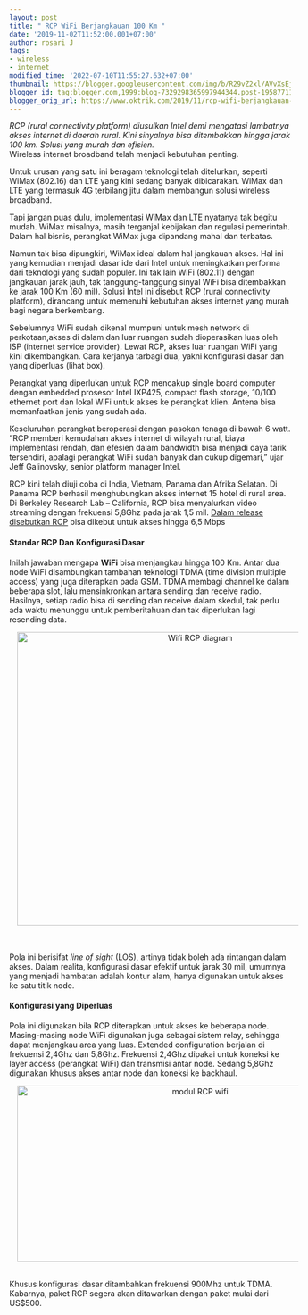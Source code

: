 ```yaml
---
layout: post
title: " RCP WiFi Berjangkauan 100 Km "
date: '2019-11-02T11:52:00.001+07:00'
author: rosari J
tags:
- wireless
- internet
modified_time: '2022-07-10T11:55:27.632+07:00'
thumbnail: https://blogger.googleusercontent.com/img/b/R29vZ2xl/AVvXsEjOytlNHL_qXciB74M1E7XqX75xuGM4fUHbevZw0V2qtoGAdeZFO-1Z8yKlCbqaClZcRk6_cKo-2oUeTkyg-zibWkJmUSBIuvoPZqud9mE11hUbRZjuImG30_L8BwH3qvDt4_mZyogWPHh-qHEjpWVKBB5b3AzczM3L_qlb3nU8j8wATq6MUdJxi3wipQ/s72-w640-c-h526/wifi_583x480.jpg
blogger_id: tag:blogger.com,1999:blog-7329298365997944344.post-1958771102853674716
blogger_orig_url: https://www.oktrik.com/2019/11/rcp-wifi-berjangkauan-100-km.html
---
```


<p><i>RCP (rural connectivity platform) diusulkan Intel demi mengatasi 
lambatnya akses internet di daerah rural. Kini sinyalnya bisa 
ditembakkan hingga jarak 100 km. Solusi yang murah dan efisien.</i><br />
Wireless internet broadband telah menjadi kebutuhan penting.&nbsp;</p><p>Untuk 
urusan yang satu ini beragam teknologi telah ditelurkan, seperti WiMax 
(802.16) dan LTE yang kini sedang banyak dibicarakan. WiMax dan LTE yang
 termasuk 4G terbilang jitu dalam membangun solusi wireless broadband.</p><p>
Tapi jangan puas dulu, implementasi WiMax dan LTE nyatanya tak begitu 
mudah. WiMax misalnya, masih terganjal kebijakan dan regulasi 
pemerintah. Dalam hal bisnis, perangkat WiMax juga dipandang mahal dan 
terbatas.</p><p>
Namun tak bisa dipungkiri, WiMax ideal dalam hal jangkauan akses. Hal 
ini yang kemudian menjadi dasar ide dari Intel untuk meningkatkan 
performa dari teknologi yang sudah populer. Ini tak lain WiFi (802.11) 
dengan jangkauan jarak jauh, tak tanggung-tanggung sinyal WiFi bisa 
ditembakkan ke jarak 100 Km (60 mil). Solusi Intel ini disebut RCP 
(rural connectivity platform), dirancang untuk memenuhi kebutuhan akses 
internet yang murah bagi negara berkembang.</p><p>
Sebelumnya WiFi sudah dikenal mumpuni untuk mesh network di 
perkotaan,akses di dalam dan luar ruangan sudah dioperasikan luas oleh 
ISP (internet service provider). Lewat RCP, akses luar ruangan WiFi yang
 kini dikembangkan. Cara kerjanya tarbagi dua, yakni konfigurasi dasar 
dan yang diperluas (lihat box).</p><p>
Perangkat yang diperlukan untuk RCP mencakup single board computer 
dengan embedded prosesor Intel IXP425, compact flash storage, 10/100 
ethernet port dan lokal WiFi untuk akses ke perangkat klien. Antena bisa
 memanfaatkan jenis yang sudah ada.</p>

<p>Keseluruhan perangkat beroperasi dengan pasokan tenaga di bawah 6 
watt. ”RCP memberi kemudahan akses internet di wilayah rural, biaya 
implementasi rendah, dan efesien dalam bandwidth bisa menjadi daya tarik
 tersendiri, apalagi perangkat WiFi sudah banyak dan cukup digemari,” 
ujar Jeff Galinovsky, senior platform manager Intel.&nbsp;</p><p>RCP kini telah 
diuji coba di India, Vietnam, Panama dan Afrika Selatan. Di Panama RCP 
berhasil menghubungkan akses internet 15 hotel di rural area. Di 
Berkeley Research Lab – California, RCP bisa menyalurkan video streaming
 dengan frekuensi 5,8Ghz pada jarak 1,5 mil. <a href="https://www.technologyreview.com/2008/03/18/97524/long-distance-wi-fi/" rel="nofollow noopener" target="_blank">Dalam release disebutkan RCP</a> bisa dikebut untuk akses hingga 6,5 Mbps</p>
<h4>Standar RCP Dan Konfigurasi Dasar</h4>
<p>Inilah jawaban mengapa <b>WiFi</b> bisa menjangkau hingga 100 Km. 
Antar dua node WiFi disambungkan tambahan teknologi TDMA (time division 
multiple access) yang juga diterapkan pada GSM. TDMA membagi channel ke 
dalam beberapa slot, lalu mensinkronkan antara sending dan receive 
radio. Hasilnya, setiap radio bisa di sending dan receive dalam skedul, 
tak perlu ada waktu menunggu untuk pemberitahuan dan tak diperlukan lagi
 resending data.</p><p></p><div class="separator" style="clear: both; text-align: center;"><a href="https://blogger.googleusercontent.com/img/b/R29vZ2xl/AVvXsEjOytlNHL_qXciB74M1E7XqX75xuGM4fUHbevZw0V2qtoGAdeZFO-1Z8yKlCbqaClZcRk6_cKo-2oUeTkyg-zibWkJmUSBIuvoPZqud9mE11hUbRZjuImG30_L8BwH3qvDt4_mZyogWPHh-qHEjpWVKBB5b3AzczM3L_qlb3nU8j8wATq6MUdJxi3wipQ/s583/wifi_583x480.jpg" imageanchor="1" style="margin-left: 1em; margin-right: 1em;"><img alt="Wifi RCP diagram" border="0" data-original-height="480" data-original-width="583" height="526" src="https://blogger.googleusercontent.com/img/b/R29vZ2xl/AVvXsEjOytlNHL_qXciB74M1E7XqX75xuGM4fUHbevZw0V2qtoGAdeZFO-1Z8yKlCbqaClZcRk6_cKo-2oUeTkyg-zibWkJmUSBIuvoPZqud9mE11hUbRZjuImG30_L8BwH3qvDt4_mZyogWPHh-qHEjpWVKBB5b3AzczM3L_qlb3nU8j8wATq6MUdJxi3wipQ/w640-h526/wifi_583x480.jpg" title="Wifi RCP" width="640" /></a></div><br />&nbsp;<p></p><p>Pola ini berisifat <i>line of sight</i> (LOS), artinya tidak boleh 
ada rintangan dalam akses. Dalam realita, konfigurasi dasar efektif 
untuk jarak 30 mil, umumnya yang menjadi hambatan adalah kontur alam, 
hanya digunakan untuk akses ke satu titik node.</p>
<h4>Konfigurasi yang Diperluas</h4>
<p>Pola ini digunakan bila RCP diterapkan untuk akses ke beberapa node. 
Masing-masing node WiFi digunakan juga sebagai sistem relay, sehingga 
dapat menjangkau area yang luas. Extended configuration berjalan di 
frekuensi 2,4Ghz dan 5,8Ghz. Frekuensi 2,4Ghz dipakai untuk koneksi ke 
layer access (perangkat WiFi) dan transmisi antar node. Sedang 5,8Ghz 
digunakan khusus akses antar node dan koneksi ke backhaul.</p><p></p><div class="separator" style="clear: both; text-align: center;"><a href="https://blogger.googleusercontent.com/img/b/R29vZ2xl/AVvXsEgnLOjvYXulGc4BwrHwwpDLFz-gNTvZ3_rQb9zYW6Lxrw06JWhaMGZCs8CuuAAflxdEDPauUDGaKmm7jYh2NdL0pOGRMpuf5tkAZ2Y6mzEVxnq3gZywWx8KXRe4czqppr77w0XGjQ0-MRge2ixk8z4e-mNi-R6MDkA-vS6qDHxmTkKeq_Ei4oFInUNGuQ/s640/wifi_640x316.jpg" imageanchor="1" style="margin-left: 1em; margin-right: 1em;"><img alt="modul RCP wifi" border="0" data-original-height="316" data-original-width="640" height="316" src="https://blogger.googleusercontent.com/img/b/R29vZ2xl/AVvXsEgnLOjvYXulGc4BwrHwwpDLFz-gNTvZ3_rQb9zYW6Lxrw06JWhaMGZCs8CuuAAflxdEDPauUDGaKmm7jYh2NdL0pOGRMpuf5tkAZ2Y6mzEVxnq3gZywWx8KXRe4czqppr77w0XGjQ0-MRge2ixk8z4e-mNi-R6MDkA-vS6qDHxmTkKeq_Ei4oFInUNGuQ/w640-h316/wifi_640x316.jpg" title="modul rcp" width="640" /></a></div>&nbsp;<p></p><p>Khusus konfigurasi dasar ditambahkan frekuensi 900Mhz untuk TDMA. 
Kabarnya, paket RCP segera akan ditawarkan dengan paket mulai dari 
US$500.</p><p>&nbsp;</p>